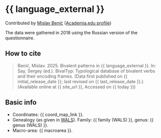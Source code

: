 # {{ language_external }}
Contributed by [Mislav Benić](http://ihjj.hr/istrazivac/mislav-benic/61/) ([Academia.edu profile](https://ihjj.academia.edu/MislavBeni%C4%87)) 

The data were gathered in 2018 using the Russian version of the questionnaire.

## How to cite
> Benić, Mislav. 2025. Bivalent patterns in {{ language_external }}. 
> In: Say, Sergey (ed.). BivalTyp: Typological database of bivalent verbs and their encoding frames. 
> (Data first published on {{ initial_release_date }}; last revised on {{ last_release_date }}.) 
> (Available online at {{ site_url }}, Accessed on {{ today }})

## Basic info
- Coordinates: {{ coord_map_link }}.
- Genealogy (as given in [WALS](https://wals.info/)). Family: {{ family (WALS) }}, genus: {{ genus (WALS) }}.
- Macro-area: {{ macroarea }}.
